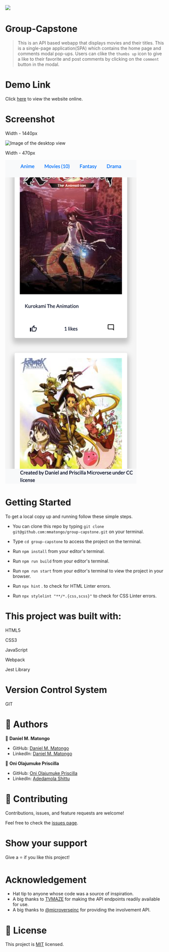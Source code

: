 ![](https://img.shields.io/badge/Microverse-blueviolet)

# Group-Capstone

> This is an API based webapp that displays movies and their titles. This is a single-page application(SPA) which contains the home page and comments modal pop-ups. Users can clike the `thumbs up` icon to give a like to their favorite and post comments by clicking on the `comment` button in the modal.  

# Demo Link

Click [here](https://mmatongo.github.io/group-capstone/dist//) to view the website online.
# Screenshot

Width - 1440px

![Image of the desktop view](./img/scr1.png)

Width - 470px

![Image of the mobile view](./img/scr2.png)

# Getting Started

To get a local copy up and running follow these simple steps.

- You can clone this repo by typing `git clone git@github.com:mmatongo/group-capstone.git` on your terminal.

- Type `cd group-capstone` to access the project on the terminal.
  
- Run `npm install` from your editor's terminal.

- Run `npm run build` from your editor's terminal.

- Run `npm run start` from your editor's terminal to view the project in your browser.

- Run `npx hint` . to check for HTML Linter errors.

- Run `npx stylelint "**/*.{css,scss}"` to check for CSS Linter errors.


# This project was built with:

HTML5

CSS3

JavaScript

Webpack

Jest Library
# Version Control System

GIT

# 👤 Authors


👤 **Daniel M. Matongo**

- GitHub: [Daniel M. Matongo](https://github.com/mmatongo)
- LinkedIn: [Daniel M. Matongo](https://linkedin.com/in/mmatongo)


👤 **Oni Olajumuke Priscilla**

- GitHub: [Oni Olajumuke Priscilla](https://github.com/prolajumokeoni)
- LinkedIn: [Adedamola Shittu](https://www.linkedin.com/in/olajumoke-priscilla-oni-44a48b162/)

# 🤝 Contributing

Contributions, issues, and feature requests are welcome!

Feel free to check the [issues page](../issues).

# Show your support

Give a ⭐️ if you like this project!

# Acknowledgement
- Hat tip to anyone whose code was a source of inspiration.
- A big thanks to [TVMAZE](https://www.tvmaze.com/) for making the API endpoints readily available for use.
- A big thanks to [@microverseinc](https://github.com/microverseinc) for providing the involvement API.

# 📝 License

This project is [MIT](./MIT.md) licensed.

